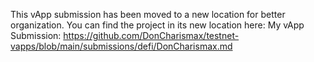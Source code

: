 This vApp submission has been moved to a new location for better organization. You can find the project in its new location here:
My vApp Submission: https://github.com/DonCharismax/testnet-vapps/blob/main/submissions/defi/DonCharismax.md
